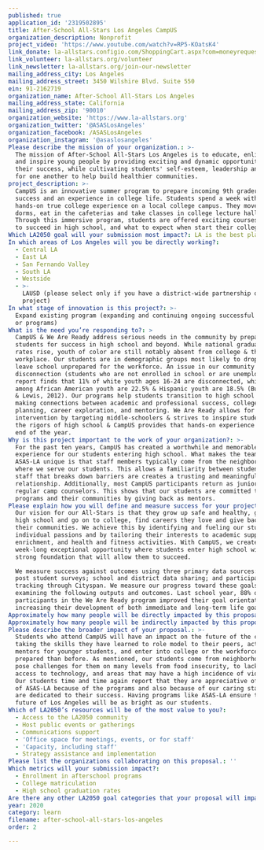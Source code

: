 ```yaml
---
published: true
application_id: '2319502895'
title: After-School All-Stars Los Angeles CampUS
organization_description: Nonprofit
project_video: 'https://www.youtube.com/watch?v=RP5-KOatsK4'
link_donate: la-allstars.configio.com/ShoppingCart.aspx?com=moneyrequest&id=28
link_volunteer: la-allstars.org/volunteer
link_newsletter: la-allstars.org/join-our-newsletter
mailing_address_city: Los Angeles
mailing_address_street: 3450 Wilshire Blvd. Suite 550
ein: 91-2162719
organization_name: After-School All-Stars Los Angeles
mailing_address_state: California
mailing_address_zip: '90010'
organization_website: 'https://www.la-allstars.org'
organization_twitter: '@ASASLosAngeles'
organization_facebook: /ASASLosAngeles
organization_instagram: '@asaslosangeles'
Please describe the mission of your organization.: >-
  The mission of After-School All-Stars Los Angeles is to educate, enlighten,
  and inspire young people by providing exciting and dynamic opportunities for
  their success, while cultivating students' self-esteem, leadership and respect
  for one another to help build healthier communities. 
project_description: >-
  CampUS is an innovative summer program to prepare incoming 9th graders for
  success and an experience in college life. Students spend a week with a
  hands-on true college experience on a local college campus. They move into the
  dorms, eat in the cafeterias and take classes in college lecture halls.
  Through this immersive program, students are offered exciting courses on how
  to succeed in high school, and what to expect when start their college career.
Which LA2050 goal will your submission most impact?: LA is the best place to LEARN
In which areas of Los Angeles will you be directly working?:
  - Central LA
  - East LA
  - San Fernando Valley
  - South LA
  - Westside
  - >-
    LAUSD (please select only if you have a district-wide partnership or
    project)
In what stage of innovation is this project?: >-
  Expand existing program (expanding and continuing ongoing successful projects
  or programs)
What is the need you’re responding to?: >
  CampUS & We Are Ready address serious needs in the community by preparing
  students for success in high school and beyond. While national graduation
  rates rise, youth of color are still notably absent from college & the
  workplace. Our students are in demographic groups most likely to drop out, or
  leave school unprepared for the workforce. An issue in our community is youth
  disconnection (students who are not enrolled in school or are unemployed). A
  report finds that 11% of white youth ages 16-24 are disconnected, while rates
  among African American youth are 22.5% & Hispanic youth are 18.5% (Burd-Sharps
  & Lewis, 2012). Our programs help students transition to high school while
  making connections between academic and professional success, college
  planning, career exploration, and mentoring. We Are Ready allows for early
  intervention by targeting middle-schoolers & strives to inspire students for
  the rigors of high school & CampUS provides that hands-on experience at the
  end of the year. 
Why is this project important to the work of your organization?: >-
  For the past ten years, CampUS has created a worthwhile and memorable
  experience for our students entering high school. What makes the team at
  ASAS-LA unique is that staff members typically come from the neighborhoods
  where we serve our students. This allows a familiarity between students and
  staff that breaks down barriers are creates a trusting and meaningful
  relationship. Additionally, most CampUS participants return as junior and
  regular camp counselors. This shows that our students are committed to our
  programs and their communities by giving back as mentors. 
Please explain how you will define and measure success for your project.: >-
  Our vision for our All-Stars is that they grow up safe and healthy, graduate
  high school and go on to college, find careers they love and give back to
  their communities. We achieve this by identifying and fueling our students’
  individual passions and by tailoring their interests to academic support,
  enrichment, and health and fitness activities. With CampUS, we create a
  week-long exceptional opportunity where students enter high school with a
  strong foundation that will allow them to succeed.

  We measure success against outcomes using three primary data sources: pre and
  post student surveys; school and district data sharing; and participation
  tracking through Cityspan. We measure our progress toward these goals by
  examining the following outputs and outcomes. Last school year, 88% of
  participants in the We Are Ready program improved their goal orientation,
  increasing their development of both immediate and long-term life goals.
Approximately how many people will be directly impacted by this proposal?: '140'
Approximately how many people will be indirectly impacted by this proposal?: '6100'
Please describe the broader impact of your proposal.: >-
  Students who attend CampUS will have an impact on the future of the city by
  taking the skills they have learned to role model to their peers, act as
  mentors for younger students, and enter into college or the workforce better
  prepared than before. As mentioned, our students come from neighborhoods that
  pose challenges for them on many levels from food insecurity, to lack of
  access to technology, and areas that may have a high incidence of violence.
  Our students time and time again report that they are appreciative of the work
  of ASAS-LA because of the programs and also because of our caring staff who
  are dedicated to their success. Having programs like ASAS-LA ensure that the
  future of Los Angeles will be as bright as our students. 
Which of LA2050’s resources will be of the most value to you?:
  - Access to the LA2050 community
  - Host public events or gatherings
  - Communications support
  - 'Office space for meetings, events, or for staff'
  - 'Capacity, including staff'
  - Strategy assistance and implementation
Please list the organizations collaborating on this proposal.: ''
Which metrics will your submission impact?:
  - Enrollment in afterschool programs
  - College matriculation
  - High school graduation rates
Are there any other LA2050 goal categories that your proposal will impact?: []
year: 2020
category: learn
filename: after-school-all-stars-los-angeles
order: 2

---
```

